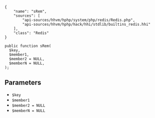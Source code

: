 ``` yamlmeta
{
    "name": "sRem",
    "sources": [
        "api-sources/hhvm/hphp/system/php/redis/Redis.php",
        "api-sources/hhvm/hphp/hack/hhi/stdlib/builtins_redis.hhi"
    ],
    "class": "Redis"
}
```




``` Hack
public function sRem(
  $key,
  $member1,
  $member2 = NULL,
  $memberN = NULL,
);
```




## Parameters




+ ` $key `
+ ` $member1 `
+ ` $member2 = NULL `
+ ` $memberN = NULL `
<!-- HHAPIDOC -->
